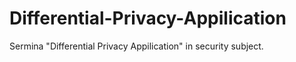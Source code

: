 # Differential-Privacy-Appilication
Sermina "Differential Privacy Appilication" in security subject.
